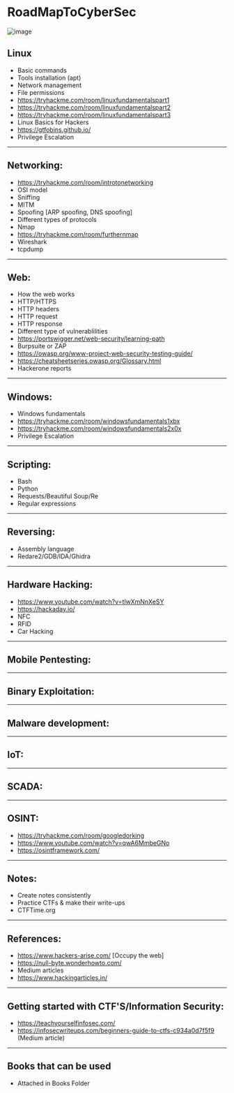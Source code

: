# RoadMapToCyberSec

![image](https://wompampsupport.azureedge.net/fetchimage?siteId=7575&v=2&jpgQuality=100&width=700&url=https%3A%2F%2Fi.kym-cdn.com%2Fentries%2Ficons%2Foriginal%2F000%2F021%2F807%2Fig9OoyenpxqdCQyABmOQBZDI0duHk2QZZmWg2Hxd4ro.jpg)

## Linux
   * Basic commands
   * Tools installation (apt)
   * Network management
   * File permissions
   * https://tryhackme.com/room/linuxfundamentalspart1
   * https://tryhackme.com/room/linuxfundamentalspart2
   * https://tryhackme.com/room/linuxfundamentalspart3
   * Linux Basics for Hackers
   * https://gtfobins.github.io/
   * Privilege Escalation
   
---
## Networking:
   * https://tryhackme.com/room/introtonetworking
   * OSI model
   * Sniffing
   * MITM
   * Spoofing [ARP spoofing, DNS spoofing]
   * Different types of protocols
   * Nmap
   * https://tryhackme.com/room/furthernmap
   * Wireshark
   * tcpdump
   
---
## Web:
   * How the web works
   * HTTP/HTTPS
   * HTTP headers
   * HTTP request
   * HTTP response
   * Different type of vulnerablilities
   * https://portswigger.net/web-security/learning-path
   * Burpsuite or ZAP
   * https://owasp.org/www-project-web-security-testing-guide/
   * https://cheatsheetseries.owasp.org/Glossary.html
   * Hackerone reports
   
---   
## Windows:
   * Windows fundamentals
   * https://tryhackme.com/room/windowsfundamentals1xbx
   * https://tryhackme.com/room/windowsfundamentals2x0x
   * Privilege Escalation
   
---    
## Scripting:
   * Bash
   * Python
   * Requests/Beautiful Soup/Re
   * Regular expressions
    
---
## Reversing:
   * Assembly language
   * Redare2/GDB/IDA/Ghidra
   
---
## Hardware Hacking:
   * https://www.youtube.com/watch?v=tlwXmNnXeSY
   * https://hackaday.io/
   * NFC
   * RFID
   * Car Hacking
   
---    
## Mobile Pentesting:

---
## Binary Exploitation:

---
## Malware development:

---    
## IoT:

---
## SCADA:

---
## OSINT:
* https://tryhackme.com/room/googledorking
* https://www.youtube.com/watch?v=qwA6MmbeGNo
* https://osintframework.com/

---
## Notes:
   * Create notes consistently
   * Practice CTFs & make their write-ups
   * CTFTime.org
   
---    
## References:
   * https://www.hackers-arise.com/ [Occupy the web]
   * https://null-byte.wonderhowto.com/
   * Medium articles
   * https://www.hackingarticles.in/
---
## Getting started with CTF'S/Information Security:
   * https://teachyourselfinfosec.com/
   * https://infosecwriteups.com/beginners-guide-to-ctfs-c934a0d7f5f9 (Medium article)
---
## Books that can be used
* Attached in Books Folder
